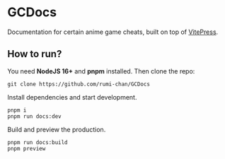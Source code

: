 # GCDocs
Documentation for certain anime game cheats, built on top of [VitePress](https://vitepress.dev/).

## How to run?

You need **NodeJS 16+** and **pnpm** installed. Then clone the repo:

```
git clone https://github.com/rumi-chan/GCDocs
```

Install dependencies and start development.
```
pnpm i
pnpm run docs:dev
```

Build and preview the production.
```
pnpm run docs:build
pnpm preview
```
